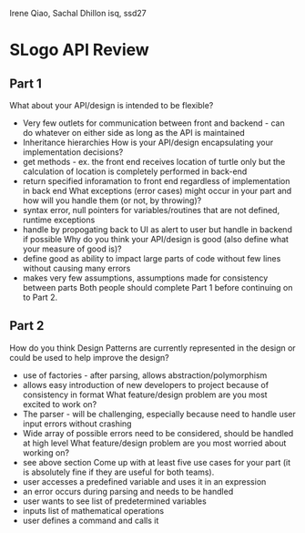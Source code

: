 Irene Qiao, Sachal Dhillon
isq, ssd27
# SLogo API Review
## Part 1
What about your API/design is intended to be flexible?
* Very few outlets for communication between front and backend - can do whatever on either side as long as the API is maintained
* Inheritance hierarchies
How is your API/design encapsulating your implementation decisions?
* get methods - ex. the front end receives location of turtle only but the calculation of location is completely performed in back-end
* return specified inforamation to front end regardless of implementation in back end
What exceptions (error cases) might occur in your part and how will you handle them (or not, by throwing)?
* syntax error, null pointers for variables/routines that are not defined, runtime exceptions
* handle by propogating back to UI as alert to user but handle in backend if possible
Why do you think your API/design is good (also define what your measure of good is)?
* define good as ability to impact large parts of code without few lines without causing many errors
* makes very few assumptions, assumptions made for consistency between parts
Both people should complete Part 1 before continuing on to Part 2.

## Part 2
How do you think Design Patterns are currently represented in the design or could be used to help improve the design?
* use of factories - after parsing, allows abstraction/polymorphism
* allows easy introduction of new developers to project because of consistency in format
What feature/design problem are you most excited to work on?
* The parser - will be challenging, especially because need to handle user input errors without crashing
* Wide array of possible errors need to be considered, should be handled at high level
What feature/design problem are you most worried about working on?
* see above section
Come up with at least five use cases for your part (it is absolutely fine if they are useful for both teams).
* user accesses a predefined variable and uses it in an expression
* an error occurs during parsing and needs to be handled
* user wants to see list of predetermined variables
* inputs list of mathematical operations
* user defines a command and calls it
